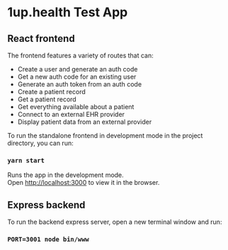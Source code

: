 # 1up.health Test App
## React frontend
The frontend features a variety of routes that can:  
- Create a user and generate an auth code  
-  Get a new auth code for an existing user  
- Generate an auth token from an auth code  
- Create a patient record
- Get a patient record
- Get everything available about a patient
- Connect to an external EHR provider 
- Display patient data from an external provider

To run the standalone frontend in development mode in the project directory, you can run:

### `yarn start`

Runs the app in the development mode.\
Open [http://localhost:3000](http://localhost:3000) to view it in the browser.

## Express backend

To run the backend express server, open a new terminal window and run:

### `PORT=3001 node bin/www`